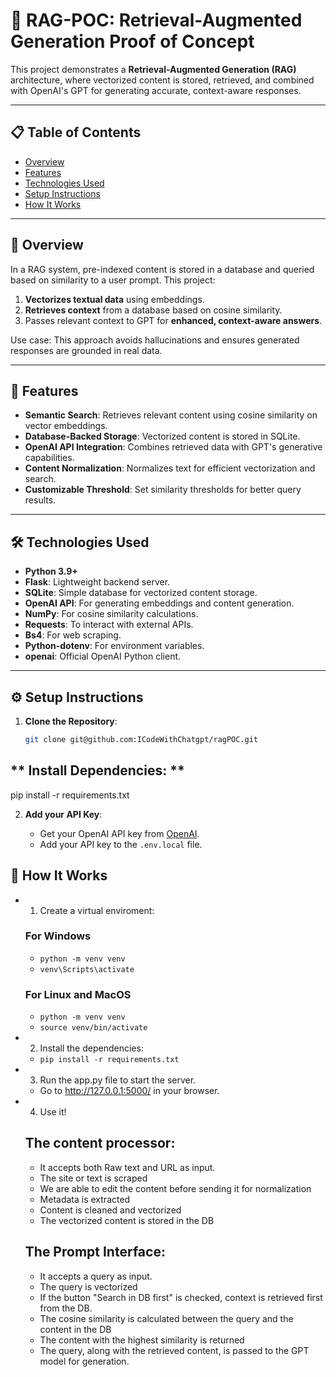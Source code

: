 # 🧠 RAG-POC: Retrieval-Augmented Generation Proof of Concept

This project demonstrates a **Retrieval-Augmented Generation (RAG)** architecture, where vectorized content is stored, retrieved, and combined with OpenAI's GPT for generating accurate, context-aware responses.  

---

## 📋 Table of Contents

- [Overview](#overview)
- [Features](#features)
- [Technologies Used](#technologies-used)
- [Setup Instructions](#setup-instructions)
- [How It Works](#how-it-works)
---

## 🧐 Overview

In a RAG system, pre-indexed content is stored in a database and queried based on similarity to a user prompt. This project:
1. **Vectorizes textual data** using embeddings.
2. **Retrieves context** from a database based on cosine similarity.
3. Passes relevant context to GPT for **enhanced, context-aware answers**.

Use case: This approach avoids hallucinations and ensures generated responses are grounded in real data.

---

## 🚀 Features

- **Semantic Search**: Retrieves relevant content using cosine similarity on vector embeddings.
- **Database-Backed Storage**: Vectorized content is stored in SQLite.
- **OpenAI API Integration**: Combines retrieved data with GPT's generative capabilities.
- **Content Normalization**: Normalizes text for efficient vectorization and search.
- **Customizable Threshold**: Set similarity thresholds for better query results.

---

## 🛠️ Technologies Used

- **Python 3.9+**
- **Flask**: Lightweight backend server.
- **SQLite**: Simple database for vectorized content storage.
- **OpenAI API**: For generating embeddings and content generation.
- **NumPy**: For cosine similarity calculations.
- **Requests**: To interact with external APIs.
- **Bs4**: For web scraping.
- **Python-dotenv**: For environment variables.
- **openai**: Official OpenAI Python client.

---

## ⚙️ Setup Instructions

1. **Clone the Repository**:

   ```bash
   git clone git@github.com:ICodeWithChatgpt/ragPOC.git

  ## ** Install Dependencies:  **
  pip install -r requirements.txt

2. **Add your API Key**:

   - Get your OpenAI API key from [OpenAI](https://platform.openai.com/docs/guides/authentication).
   - Add your API key to the `.env.local` file.

## 🤖 How It Works

- 1. Create a virtual enviroment:
    ### For Windows
    - `python -m venv venv`
    - `venv\Scripts\activate`
    ### For Linux and MacOS
    - `python -m venv venv`
    - `source venv/bin/activate`
  
- 2. Install the dependencies:
    - `pip install -r requirements.txt`


- 3. Run the app.py file to start the server.
  - Go to http://127.0.0.1:5000/ in your browser.

- 4. Use it!
  ## The content processor:
  - It accepts both Raw text and URL as input.
  - The site or text is scraped
  - We are able to edit the content before sending it for normalization
  - Metadata is extracted
  - Content is cleaned and vectorized
  - The vectorized content is stored in the DB

  ## The Prompt Interface:
  - It accepts a query as input.
  - The query is vectorized
  - If the button "Search in DB first" is checked, context is retrieved first from the DB.
  - The cosine similarity is calculated between the query and the content in the DB
  - The content with the highest similarity is returned
  - The query, along with the retrieved content, is passed to the GPT model for generation.
